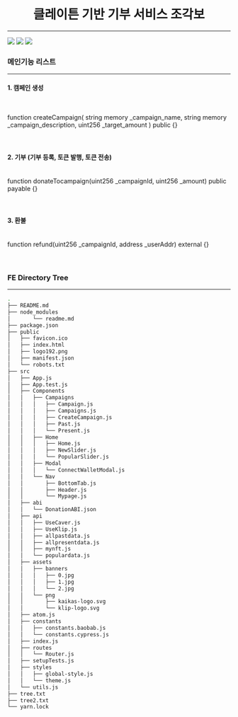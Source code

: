 <h1 align="center">클레이튼 기반 기부 서비스 조각보</h1>
<hr />

<img src="https://s3.us-west-2.amazonaws.com/secure.notion-static.com/6bb6414f-7687-4fb3-a5f0-7af59df1c369/Untitled.png?X-Amz-Algorithm=AWS4-HMAC-SHA256&X-Amz-Content-Sha256=UNSIGNED-PAYLOAD&X-Amz-Credential=AKIAT73L2G45EIPT3X45%2F20220225%2Fus-west-2%2Fs3%2Faws4_request&X-Amz-Date=20220225T143608Z&X-Amz-Expires=86400&X-Amz-Signature=6a4c7b60f4197e6569e5675da72b569d56e3cd419d0c1e2e5fba2c3696a1f660&X-Amz-SignedHeaders=host&response-content-disposition=filename%20%3D%22Untitled.png%22&x-id=GetObject" />
<img src="https://s3.us-west-2.amazonaws.com/secure.notion-static.com/14735da6-9526-41e5-b7bd-f96f1b8db904/Untitled.png?X-Amz-Algorithm=AWS4-HMAC-SHA256&X-Amz-Content-Sha256=UNSIGNED-PAYLOAD&X-Amz-Credential=AKIAT73L2G45EIPT3X45%2F20220225%2Fus-west-2%2Fs3%2Faws4_request&X-Amz-Date=20220225T143722Z&X-Amz-Expires=86400&X-Amz-Signature=d08c1775daa6d5af76c4820d0df66f0d768cf09e71ff46b08742a03720f073ed&X-Amz-SignedHeaders=host&response-content-disposition=filename%20%3D%22Untitled.png%22&x-id=GetObject" />
<img src="https://s3.us-west-2.amazonaws.com/secure.notion-static.com/68f1e049-3125-4f71-8459-11aebfad33e2/Untitled.png?X-Amz-Algorithm=AWS4-HMAC-SHA256&X-Amz-Content-Sha256=UNSIGNED-PAYLOAD&X-Amz-Credential=AKIAT73L2G45EIPT3X45%2F20220225%2Fus-west-2%2Fs3%2Faws4_request&X-Amz-Date=20220225T143751Z&X-Amz-Expires=86400&X-Amz-Signature=c867ef299179e87613a18c40911477c46b8b83389d343d6f6c2f98afbb86c709&X-Amz-SignedHeaders=host&response-content-disposition=filename%20%3D%22Untitled.png%22&x-id=GetObject" />


<h3>메인기능 리스트</h3>
<hr />
<h4>1. 캠페인 생성</h4>
<br/>

function createCampaign(
    string memory _campaign_name,
    string memory _campaign_description,
    uint256 _target_amount
) public {}
<br/>
<br/>
<br/>

<h4>2. 기부 (기부 등록, 토큰 발행, 토큰 전송)</h4>
<br/>
function donateTocampaign(uint256 _campaignId, uint256 _amount) public payable {}
<br/>
<br/>
<br/>

<h4>3. 환불 </h4>
<br/>
function refund(uint256 _campaignId, address _userAddr) external {}

<br/>
<br/>
<br/>

<h3>FE Directory Tree</h3>
<hr />

```bash
.
├── README.md
├── node_modules
│       └── readme.md
├── package.json
├── public
│   ├── favicon.ico
│   ├── index.html
│   ├── logo192.png
│   ├── manifest.json
│   └── robots.txt
├── src
│   ├── App.js
│   ├── App.test.js
│   ├── Components
│   │   ├── Campaigns
│   │   │   ├── Campaign.js
│   │   │   ├── Campaigns.js
│   │   │   ├── CreateCampaign.js
│   │   │   ├── Past.js
│   │   │   └── Present.js
│   │   ├── Home
│   │   │   ├── Home.js
│   │   │   ├── NewSlider.js
│   │   │   └── PopularSlider.js
│   │   ├── Modal
│   │   │   └── ConnectWalletModal.js
│   │   └── Nav
│   │       ├── BottomTab.js
│   │       ├── Header.js
│   │       └── Mypage.js
│   ├── abi
│   │   └── DonationABI.json
│   ├── api
│   │   ├── UseCaver.js
│   │   ├── UseKlip.js
│   │   ├── allpastdata.js
│   │   ├── allpresentdata.js
│   │   ├── mynft.js
│   │   └── populardata.js
│   ├── assets
│   │   ├── banners
│   │   │   ├── 0.jpg
│   │   │   ├── 1.jpg
│   │   │   └── 2.jpg
│   │   └── png
│   │       ├── kaikas-logo.svg
│   │       └── klip-logo.svg
│   ├── atom.js
│   ├── constants
│   │   ├── constants.baobab.js
│   │   └── constants.cypress.js
│   ├── index.js
│   ├── routes
│   │   └── Router.js
│   ├── setupTests.js
│   ├── styles
│   │   ├── global-style.js
│   │   └── theme.js
│   └── utils.js
├── tree.txt
├── tree2.txt
└── yarn.lock
```

